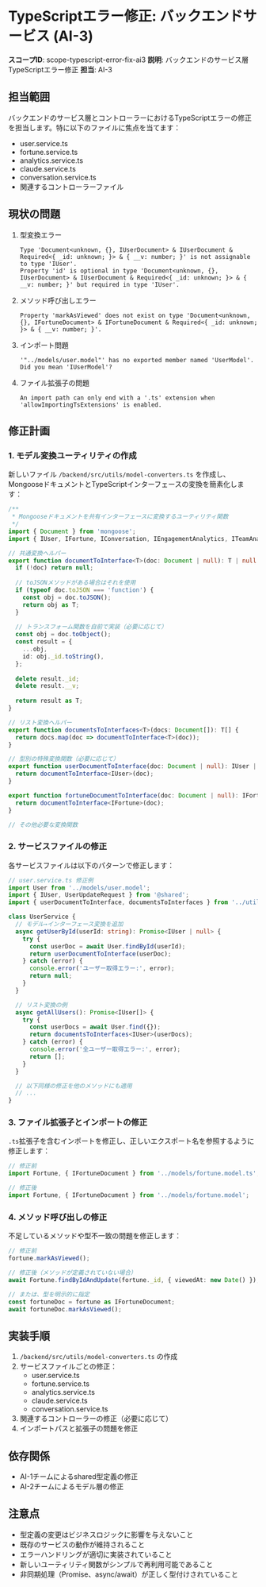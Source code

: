 # TypeScriptエラー修正: バックエンドサービス (AI-3)

**スコープID**: scope-typescript-error-fix-ai3
**説明**: バックエンドのサービス層TypeScriptエラー修正
**担当**: AI-3

## 担当範囲

バックエンドのサービス層とコントローラーにおけるTypeScriptエラーの修正を担当します。特に以下のファイルに焦点を当てます：

- user.service.ts
- fortune.service.ts
- analytics.service.ts 
- claude.service.ts
- conversation.service.ts
- 関連するコントローラーファイル

## 現状の問題

1. 型変換エラー
   ```
   Type 'Document<unknown, {}, IUserDocument> & IUserDocument & Required<{ _id: unknown; }> & { __v: number; }' is not assignable to type 'IUser'.
   Property 'id' is optional in type 'Document<unknown, {}, IUserDocument> & IUserDocument & Required<{ _id: unknown; }> & { __v: number; }' but required in type 'IUser'.
   ```

2. メソッド呼び出しエラー
   ```
   Property 'markAsViewed' does not exist on type 'Document<unknown, {}, IFortuneDocument> & IFortuneDocument & Required<{ _id: unknown; }> & { __v: number; }'.
   ```

3. インポート問題
   ```
   '"../models/user.model"' has no exported member named 'UserModel'. Did you mean 'IUserModel'?
   ```

4. ファイル拡張子の問題
   ```
   An import path can only end with a '.ts' extension when 'allowImportingTsExtensions' is enabled.
   ```

## 修正計画

### 1. モデル変換ユーティリティの作成

新しいファイル `/backend/src/utils/model-converters.ts` を作成し、MongooseドキュメントとTypeScriptインターフェースの変換を簡素化します：

```typescript
/**
 * Mongooseドキュメントを共有インターフェースに変換するユーティリティ関数
 */
import { Document } from 'mongoose';
import { IUser, IFortune, IConversation, IEngagementAnalytics, ITeamAnalytics } from '@shared';

// 共通変換ヘルパー
export function documentToInterface<T>(doc: Document | null): T | null {
  if (!doc) return null;
  
  // toJSONメソッドがある場合はそれを使用
  if (typeof doc.toJSON === 'function') {
    const obj = doc.toJSON();
    return obj as T;
  }
  
  // トランスフォーム関数を自前で実装（必要に応じて）
  const obj = doc.toObject();
  const result = {
    ...obj,
    id: obj._id.toString(),
  };
  
  delete result._id;
  delete result.__v;
  
  return result as T;
}

// リスト変換ヘルパー
export function documentsToInterfaces<T>(docs: Document[]): T[] {
  return docs.map(doc => documentToInterface<T>(doc));
}

// 型別の特殊変換関数（必要に応じて）
export function userDocumentToInterface(doc: Document | null): IUser | null {
  return documentToInterface<IUser>(doc);
}

export function fortuneDocumentToInterface(doc: Document | null): IFortune | null {
  return documentToInterface<IFortune>(doc);
}

// その他必要な変換関数
```

### 2. サービスファイルの修正

各サービスファイルは以下のパターンで修正します：

```typescript
// user.service.ts 修正例
import User from '../models/user.model';
import { IUser, UserUpdateRequest } from '@shared';
import { userDocumentToInterface, documentsToInterfaces } from '../utils/model-converters';

class UserService {
  // モデル→インターフェース変換を追加
  async getUserById(userId: string): Promise<IUser | null> {
    try {
      const userDoc = await User.findById(userId);
      return userDocumentToInterface(userDoc);
    } catch (error) {
      console.error('ユーザー取得エラー:', error);
      return null;
    }
  }

  // リスト変換の例
  async getAllUsers(): Promise<IUser[]> {
    try {
      const userDocs = await User.find({});
      return documentsToInterfaces<IUser>(userDocs);
    } catch (error) {
      console.error('全ユーザー取得エラー:', error);
      return [];
    }
  }

  // 以下同様の修正を他のメソッドにも適用
  // ...
}
```

### 3. ファイル拡張子とインポートの修正

`.ts`拡張子を含むインポートを修正し、正しいエクスポート名を参照するように修正します：

```typescript
// 修正前
import Fortune, { IFortuneDocument } from '../models/fortune.model.ts';

// 修正後
import Fortune, { IFortuneDocument } from '../models/fortune.model';
```

### 4. メソッド呼び出しの修正

不足しているメソッドや型不一致の問題を修正します：

```typescript
// 修正前
fortune.markAsViewed();

// 修正後（メソッドが定義されていない場合）
await Fortune.findByIdAndUpdate(fortune._id, { viewedAt: new Date() });

// または、型を明示的に指定
const fortuneDoc = fortune as IFortuneDocument;
await fortuneDoc.markAsViewed();
```

## 実装手順

1. `/backend/src/utils/model-converters.ts` の作成
2. サービスファイルごとの修正：
   - user.service.ts
   - fortune.service.ts
   - analytics.service.ts
   - claude.service.ts
   - conversation.service.ts
3. 関連するコントローラーの修正（必要に応じて）
4. インポートパスと拡張子の問題を修正

## 依存関係

- AI-1チームによるshared型定義の修正
- AI-2チームによるモデル層の修正

## 注意点

- 型定義の変更はビジネスロジックに影響を与えないこと
- 既存のサービスの動作が維持されること
- エラーハンドリングが適切に実装されていること
- 新しいユーティリティ関数がシンプルで再利用可能であること
- 非同期処理（Promise、async/await）が正しく型付けされていること